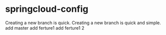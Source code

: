 # springcloud-config
Creating a new branch is quick.
Creating a new branch is quick and simple.
add master
add ferture1
add ferture1 2